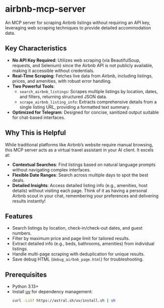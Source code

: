 # airbnb-mcp-server
An MCP server for scraping Airbnb listings without requiring an API key, leveraging web scraping techniques to provide detailed accommodation data.

## Key Characteristics
- **No API Key Required**: Utilizes web scraping (via BeautifulSoup, requests, and Selenium) since the Airbnb API is not publicly available, making it accessible without credentials.
- **Real-Time Scraping**: Fetches live data from Airbnb, including listings, prices, and amenities, with robust error handling.
- **Two Powerful Tools**:
  - `search_airbnb_listings`: Scrapes multiple listings by location, dates, and filters, returning structured JSON data.
  - `scrape_airbnb_listing_info`: Extracts comprehensive details from a single listing URL, providing a formatted text summary.
- **Optimized for Telegram**: Designed for concise, sanitized output suitable for chat-based interfaces.

## Why This is Helpful
While traditional platforms like Airbnb’s website require manual browsing, this MCP server acts as a virtual travel assistant in your AI client. It excels at:
- **Contextual Searches**: Find listings based on natural language prompts without navigating complex interfaces.
- **Flexible Date Ranges**: Search across multiple days to spot the best deals.
- **Detailed Insights**: Access detailed listing info (e.g., amenities, host details) without visiting each page.
Think of it as having a personal Airbnb scout in your chat, remembering your preferences and delivering results instantly!

## Features
- Search listings by location, check-in/check-out dates, and guest numbers.
- Filter by maximum price and page limit for tailored results.
- Extract detailed info (e.g., beds, bathrooms, amenities) from individual listings.
- Handle multi-page scraping with deduplication for unique results.
- Save debug HTML (`debug_airbnb_page.html`) for troubleshooting.

## Prerequisites
- Python 3.13+
- Install [uv](https://github.com/astral-sh/uv) for dependency management:
  ```bash
  curl -LsSf https://astral.sh/uv/install.sh | sh